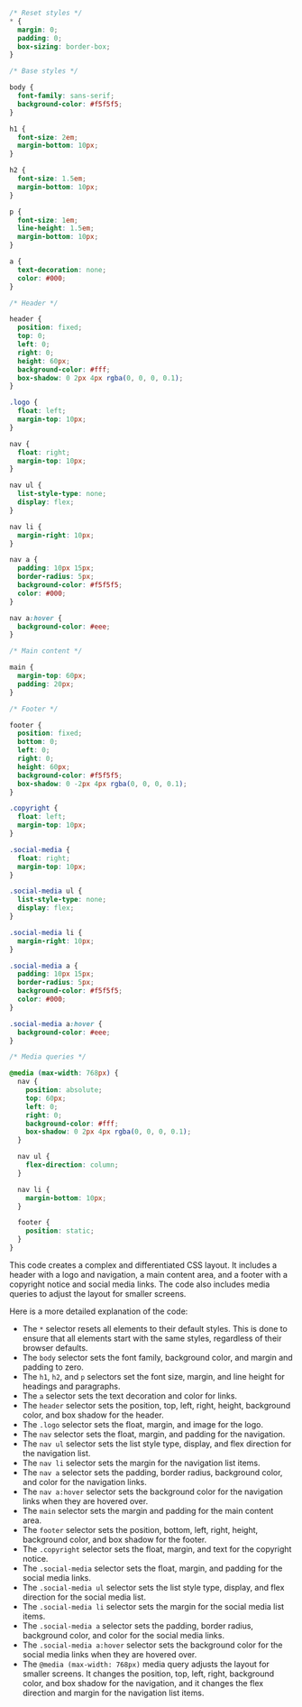 ```css
/* Reset styles */
* {
  margin: 0;
  padding: 0;
  box-sizing: border-box;
}

/* Base styles */

body {
  font-family: sans-serif;
  background-color: #f5f5f5;
}

h1 {
  font-size: 2em;
  margin-bottom: 10px;
}

h2 {
  font-size: 1.5em;
  margin-bottom: 10px;
}

p {
  font-size: 1em;
  line-height: 1.5em;
  margin-bottom: 10px;
}

a {
  text-decoration: none;
  color: #000;
}

/* Header */

header {
  position: fixed;
  top: 0;
  left: 0;
  right: 0;
  height: 60px;
  background-color: #fff;
  box-shadow: 0 2px 4px rgba(0, 0, 0, 0.1);
}

.logo {
  float: left;
  margin-top: 10px;
}

nav {
  float: right;
  margin-top: 10px;
}

nav ul {
  list-style-type: none;
  display: flex;
}

nav li {
  margin-right: 10px;
}

nav a {
  padding: 10px 15px;
  border-radius: 5px;
  background-color: #f5f5f5;
  color: #000;
}

nav a:hover {
  background-color: #eee;
}

/* Main content */

main {
  margin-top: 60px;
  padding: 20px;
}

/* Footer */

footer {
  position: fixed;
  bottom: 0;
  left: 0;
  right: 0;
  height: 60px;
  background-color: #f5f5f5;
  box-shadow: 0 -2px 4px rgba(0, 0, 0, 0.1);
}

.copyright {
  float: left;
  margin-top: 10px;
}

.social-media {
  float: right;
  margin-top: 10px;
}

.social-media ul {
  list-style-type: none;
  display: flex;
}

.social-media li {
  margin-right: 10px;
}

.social-media a {
  padding: 10px 15px;
  border-radius: 5px;
  background-color: #f5f5f5;
  color: #000;
}

.social-media a:hover {
  background-color: #eee;
}

/* Media queries */

@media (max-width: 768px) {
  nav {
    position: absolute;
    top: 60px;
    left: 0;
    right: 0;
    background-color: #fff;
    box-shadow: 0 2px 4px rgba(0, 0, 0, 0.1);
  }

  nav ul {
    flex-direction: column;
  }

  nav li {
    margin-bottom: 10px;
  }

  footer {
    position: static;
  }
}
```

This code creates a complex and differentiated CSS layout. It includes a header with a logo and navigation, a main content area, and a footer with a copyright notice and social media links. The code also includes media queries to adjust the layout for smaller screens.

Here is a more detailed explanation of the code:

* The `*` selector resets all elements to their default styles. This is done to ensure that all elements start with the same styles, regardless of their browser defaults.
* The `body` selector sets the font family, background color, and margin and padding to zero.
* The `h1`, `h2`, and `p` selectors set the font size, margin, and line height for headings and paragraphs.
* The `a` selector sets the text decoration and color for links.
* The `header` selector sets the position, top, left, right, height, background color, and box shadow for the header.
* The `.logo` selector sets the float, margin, and image for the logo.
* The `nav` selector sets the float, margin, and padding for the navigation.
* The `nav ul` selector sets the list style type, display, and flex direction for the navigation list.
* The `nav li` selector sets the margin for the navigation list items.
* The `nav a` selector sets the padding, border radius, background color, and color for the navigation links.
* The `nav a:hover` selector sets the background color for the navigation links when they are hovered over.
* The `main` selector sets the margin and padding for the main content area.
* The `footer` selector sets the position, bottom, left, right, height, background color, and box shadow for the footer.
* The `.copyright` selector sets the float, margin, and text for the copyright notice.
* The `.social-media` selector sets the float, margin, and padding for the social media links.
* The `.social-media ul` selector sets the list style type, display, and flex direction for the social media list.
* The `.social-media li` selector sets the margin for the social media list items.
* The `.social-media a` selector sets the padding, border radius, background color, and color for the social media links.
* The `.social-media a:hover` selector sets the background color for the social media links when they are hovered over.
* The `@media (max-width: 768px)` media query adjusts the layout for smaller screens. It changes the position, top, left, right, background color, and box shadow for the navigation, and it changes the flex direction and margin for the navigation list items.